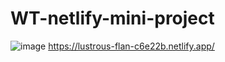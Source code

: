 # WT-netlify-mini-project
![image](https://user-images.githubusercontent.com/29319041/194431050-b36738d8-3e53-4ac5-b3e4-d206765d577c.png)
https://lustrous-flan-c6e22b.netlify.app/
